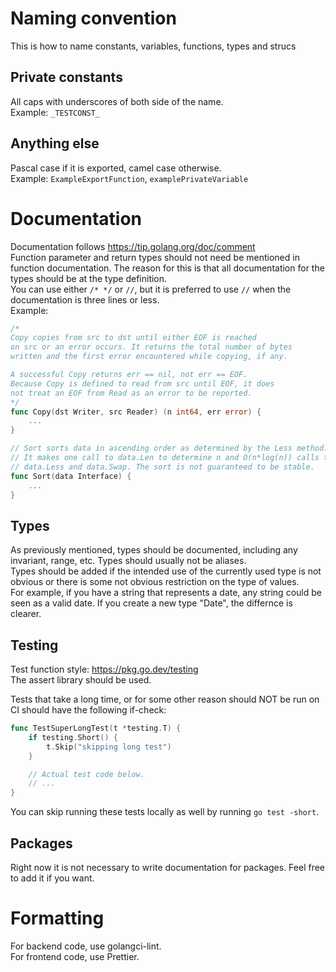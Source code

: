 # Naming convention

This is how to name constants, variables, functions, types and strucs

## Private constants

All caps with underscores of both side of the name.   
Example: `_TESTCONST_`

## Anything else

Pascal case if it is exported, camel case otherwise.   
Example: `ExampleExportFunction`, `examplePrivateVariable`

# Documentation

Documentation follows https://tip.golang.org/doc/comment   
Function parameter and return types should not need be mentioned in function documentation.
The reason for this is that all documentation for the types should be at the type definition.   
You can use either `/* */` or `//`, but it is preferred to use `//`
when the documentation is three lines or less.   
Example:   
```go
/*
Copy copies from src to dst until either EOF is reached
on src or an error occurs. It returns the total number of bytes
written and the first error encountered while copying, if any.

A successful Copy returns err == nil, not err == EOF.
Because Copy is defined to read from src until EOF, it does
not treat an EOF from Read as an error to be reported.
*/
func Copy(dst Writer, src Reader) (n int64, err error) {
    ...
}

// Sort sorts data in ascending order as determined by the Less method.
// It makes one call to data.Len to determine n and O(n*log(n)) calls to
// data.Less and data.Swap. The sort is not guaranteed to be stable.
func Sort(data Interface) {
    ...
}
```

## Types

As previously mentioned, types should be documented, including any invariant, range, etc.
Types should usually not be aliases.   
Types should be added if the intended use of the currently used type
is not obvious or there is some not obvious restriction on the type of values.    
For example, if you have a string that represents a date,
any string could be seen as a valid date.
If you create a new type "Date", the differnce is clearer.

## Testing

Test function style: https://pkg.go.dev/testing   
The assert library should be used.

Tests that take a long time, or for some other reason should NOT be run on CI
should have the following if-check:
```go
func TestSuperLongTest(t *testing.T) {
    if testing.Short() {
        t.Skip("skipping long test")
    }

    // Actual test code below.
    // ...
}
```
You can skip running these tests locally as well by running `go test -short`.

## Packages

Right now it is not necessary to write documentation for packages.
Feel free to add it if you want.

# Formatting

For backend code, use golangci-lint.   
For frontend code, use Prettier.

